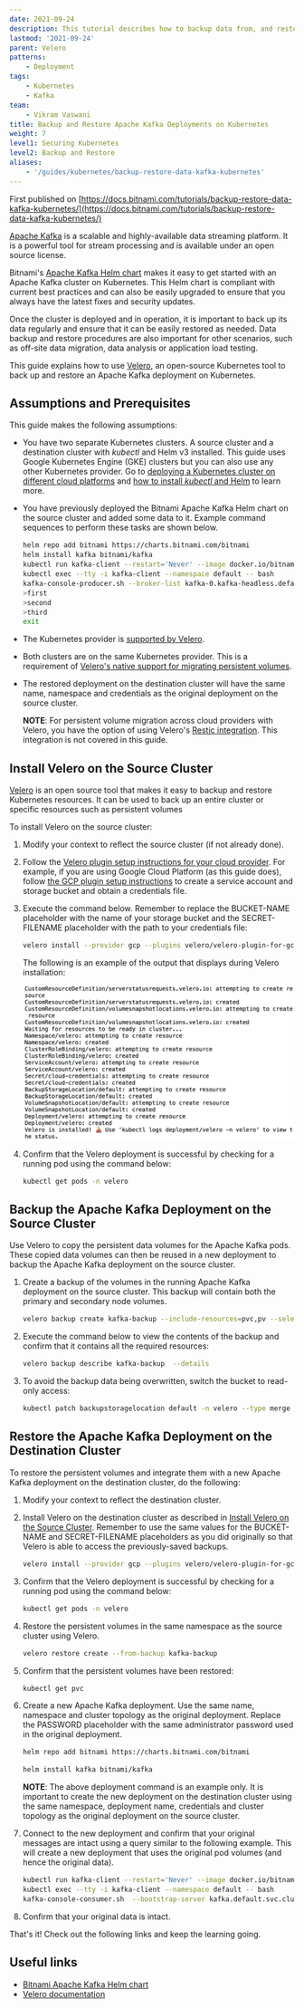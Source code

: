 ```yaml
---
date: 2021-09-24
description: This tutorial describes how to backup data from, and restore data to, Apache Kafka deployments on Kubernetes
lastmod: '2021-09-24'
parent: Velero
patterns:
    - Deployment
tags:
    - Kubernetes
    - Kafka
team:
    - Vikram Vaswani
title: Backup and Restore Apache Kafka Deployments on Kubernetes
weight: 7
level1: Securing Kubernetes
level2: Backup and Restore
aliases:
    - '/guides/kubernetes/backup-restore-data-kafka-kubernetes'
---
```


First published on [https://docs.bitnami.com/tutorials/backup-restore-data-kafka-kubernetes/](https://docs.bitnami.com/tutorials/backup-restore-data-kafka-kubernetes/)

[Apache Kafka](https://kafka.apache.org/) is a scalable and highly-available data streaming platform. It is a powerful tool for stream processing and is available under an open source license.

Bitnami's [Apache Kafka Helm chart](https://github.com/bitnami/charts/tree/master/bitnami/cassandra) makes it easy to get started with an Apache Kafka cluster on Kubernetes. This Helm chart is compliant with current best practices and can also be easily upgraded to ensure that you always have the latest fixes and security updates.

Once the cluster is deployed and in operation, it is important to back up its data regularly and ensure that it can be easily restored as needed. Data backup and restore procedures are also important for other scenarios, such as off-site data migration, data analysis or application load testing.

This guide explains how to use [Velero](https://velero.io/), an open-source Kubernetes tool to back up and restore an Apache Kafka deployment on Kubernetes.

## Assumptions and Prerequisites

This guide makes the following assumptions:

-   You have two separate Kubernetes clusters. A source cluster and a destination cluster with _kubectl_ and Helm v3 installed. This guide uses Google Kubernetes Engine (GKE) clusters but you can also use any other Kubernetes provider. Go to [deploying a Kubernetes cluster on different cloud platforms](https://docs.bitnami.com/kubernetes/) and [how to install _kubectl_ and Helm](https://docs.bitnami.com/kubernetes/get-started-kubernetes#step-3-install-kubectl-command-line) to learn more.
-   You have previously deployed the Bitnami Apache Kafka Helm chart on the source cluster and added some data to it. Example command sequences to perform these tasks are shown below.

    ```bash
    helm repo add bitnami https://charts.bitnami.com/bitnami
    helm install kafka bitnami/kafka
    kubectl run kafka-client --restart='Never' --image docker.io/bitnami/kafka:2.8.0-debian-10-r27 --namespace default --command -- sleep infinity
    kubectl exec --tty -i kafka-client --namespace default -- bash
    kafka-console-producer.sh --broker-list kafka-0.kafka-headless.default.svc.cluster.local:9092 --topic test
    >first
    >second
    >third
    exit
    ```

-   The Kubernetes provider is [supported by Velero](https://velero.io/docs/master/supported-providers/).
-   Both clusters are on the same Kubernetes provider. This is a requirement of [Velero's native support for migrating persistent volumes](https://velero.io/docs/v1.5/migration-case/).
-   The restored deployment on the destination cluster will have the same name, namespace and credentials as the original deployment on the source cluster.

    **NOTE**: For persistent volume migration across cloud providers with Velero, you have the option of using Velero's [Restic integration](https://velero.io/docs/v1.5/restic/). This integration is not covered in this guide.

## Install Velero on the Source Cluster

[Velero](https://velero.io/) is an open source tool that makes it easy to backup and restore Kubernetes resources. It can be used to back up an entire cluster or specific resources such as persistent volumes

To install Velero on the source cluster:

1. Modify your context to reflect the source cluster (if not already done).
2. Follow the [Velero plugin setup instructions for your cloud provider](https://velero.io/docs/master/supported-providers/). For example, if you are using Google Cloud Platform (as this guide does), follow [the GCP plugin setup instructions](https://github.com/vmware-tanzu/velero-plugin-for-gcp#setup) to create a service account and storage bucket and obtain a credentials file.
3. Execute the command below. Remember to replace the BUCKET-NAME placeholder with the name of your storage bucket and the SECRET-FILENAME placeholder with the path to your credentials file:

    ```bash
    velero install --provider gcp --plugins velero/velero-plugin-for-gcp:v1.2.0 --bucket BUCKET-NAME --secret-file SECRET-FILENAME
    ```

    The following is an example of the output that displays during Velero installation:

    ![Velero installation output](images/velero-installation.png)

4. Confirm that the Velero deployment is successful by checking for a running pod using the command below:

    ```bash
    kubectl get pods -n velero
    ```

## Backup the Apache Kafka Deployment on the Source Cluster

Use Velero to copy the persistent data volumes for the Apache Kafka pods. These copied data volumes can then be reused in a new deployment to backup the Apache Kafka deployment on the source cluster.

1. Create a backup of the volumes in the running Apache Kafka deployment on the source cluster. This backup will contain both the primary and secondary node volumes.

    ```bash
    velero backup create kafka-backup --include-resources=pvc,pv --selector app.kubernetes.io/instance=kafka
    ```

2. Execute the command below to view the contents of the backup and confirm that it contains all the required resources:

    ```bash
    velero backup describe kafka-backup  --details
    ```

3. To avoid the backup data being overwritten, switch the bucket to read-only access:

    ```bash
    kubectl patch backupstoragelocation default -n velero --type merge --patch '{"spec":{"accessMode":"ReadOnly"}}'
    ```

## Restore the Apache Kafka Deployment on the Destination Cluster

To restore the persistent volumes and integrate them with a new Apache Kafka deployment on the destination cluster, do the following:

1. Modify your context to reflect the destination cluster.
2. Install Velero on the destination cluster as described in [Install Velero on the Source Cluster](#install-velero-on-the-source-cluster). Remember to use the same values for the BUCKET-NAME and SECRET-FILENAME placeholders as you did originally so that Velero is able to access the previously-saved backups.

    ```bash
    velero install --provider gcp --plugins velero/velero-plugin-for-gcp:v1.2.0 --bucket BUCKET-NAME --secret-file SECRET-FILENAME
    ```

3. Confirm that the Velero deployment is successful by checking for a running pod using the command below:

    ```bash
    kubectl get pods -n velero
    ```

4. Restore the persistent volumes in the same namespace as the source cluster using Velero.

    ```bash
    velero restore create --from-backup kafka-backup
    ```

5. Confirm that the persistent volumes have been restored:

    ```bash
    kubectl get pvc
    ```

6. Create a new Apache Kafka deployment. Use the same name, namespace and cluster topology as the original deployment. Replace the PASSWORD placeholder with the same administrator password used in the original deployment.

    ```bash
    helm repo add bitnami https://charts.bitnami.com/bitnami
    ```

    ```bash
    helm install kafka bitnami/kafka
    ```

    **NOTE**: The above deployment command is an example only. It is important to create the new deployment on the destination cluster using the same namespace, deployment name, credentials and cluster topology as the original deployment on the source cluster.

7. Connect to the new deployment and confirm that your original messages are intact using a query similar to the following example. This will create a new deployment that uses the original pod volumes (and hence the original data).

    ```bash
    kubectl run kafka-client --restart='Never' --image docker.io/bitnami/kafka:2.8.0-debian-10-r27 --namespace default --command -- sleep infinity
    kubectl exec --tty -i kafka-client --namespace default -- bash
    kafka-console-consumer.sh  --bootstrap-server kafka.default.svc.cluster.local:9092 --topic test --from-beginning
    ```

8. Confirm that your original data is intact.

That's it! Check out the following links and keep the learning going.

## Useful links

-   [Bitnami Apache Kafka Helm chart](https://github.com/bitnami/charts/tree/master/bitnami/kafka)
-   [Velero documentation](https://velero.io/docs/master/)
